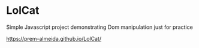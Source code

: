 # LolCat
Simple Javascript project demonstrating Dom manipulation just for practice


https://prem-almeida.github.io/LolCat/


